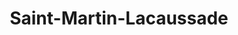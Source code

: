 ---
title: Saint-Martin-Lacaussade
url: /saint-martin-lacaussade/
latitude: 45.132
longitude: -0.64
---